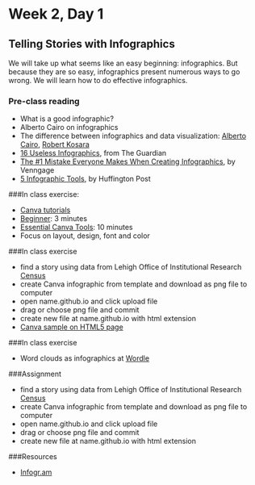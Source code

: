 # Week 2, Day 1 

## Telling Stories with Infographics

We will take up what seems like an easy beginning: infographics. But because they are so easy, infographics present numerous ways to go wrong. We will learn how to do effective infographics.

### Pre-class reading
- What is a good infographic?
- Alberto Cairo on infographics
- The difference between infographics and data visualization: [Alberto Cairo](http://www.thefunctionalart.com/2014/03/infographics-to-reveal-visualizations.html), [Robert Kosara](https://eagereyes.org/blog/2010/the-difference-between-infographics-and-visualization)
- [16 Useless Infographics](http://www.theguardian.com/news/datablog/gallery/2013/aug/01/16-useless-infographics), from The Guardian
- [The #1 Mistake Everyone Makes When Creating Infographics](https://venngage.com/blog/the-1-mistake-everyone-makes-when-creating-infographics/), by Venngage
- [5 Infographic Tools](http://www.huffingtonpost.com/randy-krum/5-great-online-tools-for-_b_5964874.html), by Huffington Post

###In class exercise:
- [Canva tutorials](https://designschool.canva.com/tutorials/) 
- [Beginner](https://www.canva.com/design/DABt7NIMOCI/XaP1zkyMrDH-rlB7LvuB3g/edit): 3 minutes
- [Essential Canva Tools](https://www.canva.com/design/DABruYYnUZk/KmFa2-jSqTcKj5zUT-s9Cw/edit): 10 minutes
- Focus on layout, design, font and color

###In class exercise
- find a story using data from Lehigh Office of Institutional Research [Census](http://www.lehigh.edu/~oir/census.html)
- create Canva infographic from template and download as png file to computer
- open name.github.io and click upload file
- drag or choose png file and commit
- create new file at name.github.io with html extension
- [Canva sample on HTML5 page](http://jacklule.github.io/pages/canva.html)

###In class exercise
- Word clouds as infographics at [Wordle](http://www.wordle.net/create)

###Assignment
- find a story using data from Lehigh Office of Institutional Research [Census](http://www.lehigh.edu/~oir/census.html)
- create Canva infographic from template and download as png file to computer
- open name.github.io and click upload file
- drag or choose png file and commit
- create new file at name.github.io with html extension

###Resources
- [Infogr.am](https://infogr.am)
